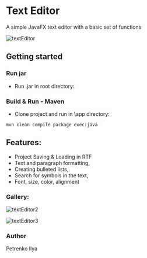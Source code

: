 # Text Editor
A simple JavaFX text editor with a basic set of functions

![textEditor](https://user-images.githubusercontent.com/52607545/109427863-5423f580-7a05-11eb-9013-afa95b558629.jpg)

## Getting started
### Run jar
- Run .jar in root directory:
### Build & Run - Maven
- Clone project and run in \app directory:

```mvn clean compile package exec:java```

## Features:
- Project Saving & Loading in RTF 
- Text and paragraph formatting,
- Creating bulleted lists,
- Search for symbols in the text,
- Font, size, color, alignment

### Gallery:
![textEditor2](https://user-images.githubusercontent.com/52607545/109428609-d235cb80-7a08-11eb-854e-d0aafdb71202.jpg)

![textEditor3](https://user-images.githubusercontent.com/52607545/109428622-e2e64180-7a08-11eb-815d-f71d414a0743.jpg)

### Author
Petrenko Ilya